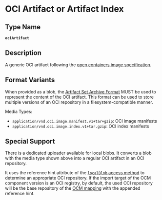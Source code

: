 # OCI Artifact or Artifact Index

## Type Name

**`ociArtifact`**

## Description

A generic OCI artifact following the [open containers image specification](https://github.com/opencontainers/image-spec/blob/main/spec.md).

## Format Variants

When provided as a blob, the [Artifact Set Archive Format](../common/formatspec.md#artifact-set-archive-format)
MUST be used to represent the content of the OCI artifact.
This format can be used to store multiple versions of an OCI repository
in a filesystem-compatible manner.

Media Types:

- `application/vnd.oci.image.manifest.v1+tar+gzip`: OCI image manifests
- `application/vnd.oci.image.index.v1+tar.gzip`: OCI index manifests

## Special Support

There is a dedicated uploader available for local blobs. It converts a blob with the media type shown above into a regular OCI artifact in an OCI repository.

It uses the reference hint attribute of the [`localBlob` access method](../02-access-types/localblob.md) to determine an appropriate OCI repository. If the import target of the OCM component version is an OCI registry, by default, the used OCI repository will be the base repository of the [OCM mapping](../../03-persistence/02-mappings.md#mappings-for-ocm-persistence) with the appended reference hint.
